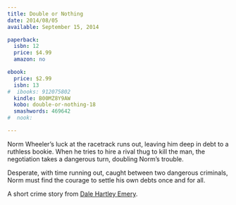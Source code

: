 ```yaml
---
title: Double or Nothing
date: 2014/08/05
available: September 15, 2014

paperback:
  isbn: 12
  price: $4.99
  amazon: no

ebook:
  price: $2.99
  isbn: 13
#  ibooks: 912075802
  kindle: B00MZ8Y9AW
  kobo: double-or-nothing-18
  smashwords: 469642
#  nook: 

---
```


Norm Wheeler’s luck at the racetrack runs out,
leaving him deep in debt to a ruthless bookie.
When he tries to hire a rival thug to kill the man,
the negotiation takes a dangerous turn,
doubling Norm’s trouble.

Desperate,
with time running out,
caught between two dangerous criminals,
Norm must find the courage to settle his own debts once and for all.

A short crime story
from [Dale Hartley Emery](http://dalehartleyemery.com/).
